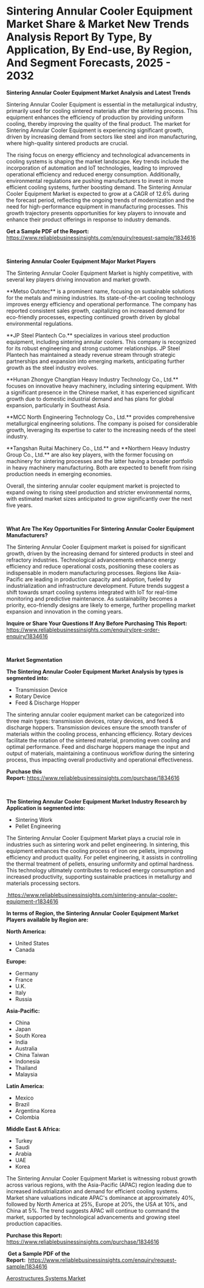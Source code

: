<p><h1>Sintering Annular Cooler Equipment Market Share & Market New Trends Analysis Report By Type, By Application, By End-use, By Region, And Segment Forecasts, 2025 - 2032</h1></p><p><strong>Sintering Annular Cooler Equipment Market Analysis and Latest Trends</strong></p>
<p><p>Sintering Annular Cooler Equipment is essential in the metallurgical industry, primarily used for cooling sintered materials after the sintering process. This equipment enhances the efficiency of production by providing uniform cooling, thereby improving the quality of the final product. The market for Sintering Annular Cooler Equipment is experiencing significant growth, driven by increasing demand from sectors like steel and iron manufacturing, where high-quality sintered products are crucial.</p><p>The rising focus on energy efficiency and technological advancements in cooling systems is shaping the market landscape. Key trends include the incorporation of automation and IoT technologies, leading to improved operational efficiency and reduced energy consumption. Additionally, environmental regulations are pushing manufacturers to invest in more efficient cooling systems, further boosting demand. The Sintering Annular Cooler Equipment Market is expected to grow at a CAGR of 12.6% during the forecast period, reflecting the ongoing trends of modernization and the need for high-performance equipment in manufacturing processes. This growth trajectory presents opportunities for key players to innovate and enhance their product offerings in response to industry demands.</p></p>
<p><strong>Get a Sample PDF of the Report:&nbsp;</strong> <a href="https://www.reliablebusinessinsights.com/enquiry/request-sample/1834616?utm_campaign=3177&utm_medium=2&utm_source=Github&utm_content=ia&utm_term=12042025&utm_id=sintering-annular-cooler-equipment">https://www.reliablebusinessinsights.com/enquiry/request-sample/1834616</a></p>
<p>&nbsp;</p>
<p><strong>Sintering Annular Cooler Equipment Major Market Players</strong></p>
<p><p>The Sintering Annular Cooler Equipment Market is highly competitive, with several key players driving innovation and market growth. </p><p>**Metso Outotec** is a prominent name, focusing on sustainable solutions for the metals and mining industries. Its state-of-the-art cooling technology improves energy efficiency and operational performance. The company has reported consistent sales growth, capitalizing on increased demand for eco-friendly processes, expecting continued growth driven by global environmental regulations.</p><p>**JP Steel Plantech Co.** specializes in various steel production equipment, including sintering annular coolers. This company is recognized for its robust engineering and strong customer relationships. JP Steel Plantech has maintained a steady revenue stream through strategic partnerships and expansion into emerging markets, anticipating further growth as the steel industry evolves.</p><p>**Hunan Zhongye Changtian Heavy Industry Technology Co., Ltd.** focuses on innovative heavy machinery, including sintering equipment. With a significant presence in the Chinese market, it has experienced significant growth due to domestic industrial demand and has plans for global expansion, particularly in Southeast Asia.</p><p>**MCC North Engineering Technology Co., Ltd.** provides comprehensive metallurgical engineering solutions. The company is poised for considerable growth, leveraging its expertise to cater to the increasing needs of the steel industry. </p><p>**Tangshan Ruitai Machinery Co., Ltd.** and **Northern Heavy Industry Group Co., Ltd.** are also key players, with the former focusing on machinery for sintering processes and the latter having a broader portfolio in heavy machinery manufacturing. Both are expected to benefit from rising production needs in emerging economies.</p><p>Overall, the sintering annular cooler equipment market is projected to expand owing to rising steel production and stricter environmental norms, with estimated market sizes anticipated to grow significantly over the next five years.</p></p>
<p>&nbsp;</p>
<p><strong>What Are The Key Opportunities For Sintering Annular Cooler Equipment Manufacturers?</strong></p>
<p><p>The Sintering Annular Cooler Equipment market is poised for significant growth, driven by the increasing demand for sintered products in steel and refractory industries. Technological advancements enhance energy efficiency and reduce operational costs, positioning these coolers as indispensable in modern manufacturing processes. Regions like Asia-Pacific are leading in production capacity and adoption, fueled by industrialization and infrastructure development. Future trends suggest a shift towards smart cooling systems integrated with IoT for real-time monitoring and predictive maintenance. As sustainability becomes a priority, eco-friendly designs are likely to emerge, further propelling market expansion and innovation in the coming years.</p></p>
<p><strong>Inquire or Share Your Questions If Any Before Purchasing This Report:</strong> <a href="https://www.reliablebusinessinsights.com/enquiry/pre-order-enquiry/1834616?utm_campaign=3177&utm_medium=2&utm_source=Github&utm_content=ia&utm_term=12042025&utm_id=sintering-annular-cooler-equipment">https://www.reliablebusinessinsights.com/enquiry/pre-order-enquiry/1834616</a></p>
<p>&nbsp;</p>
<p><strong>Market Segmentation</strong></p>
<p><strong>The Sintering Annular Cooler Equipment Market Analysis by types is segmented into:</strong></p>
<p><ul><li>Transmission Device</li><li>Rotary Device</li><li>Feed & Discharge Hopper</li></ul></p>
<p><p>The sintering annular cooler equipment market can be categorized into three main types: transmission devices, rotary devices, and feed & discharge hoppers. Transmission devices ensure the smooth transfer of materials within the cooling process, enhancing efficiency. Rotary devices facilitate the rotation of the sintered material, promoting even cooling and optimal performance. Feed and discharge hoppers manage the input and output of materials, maintaining a continuous workflow during the sintering process, thus impacting overall productivity and operational effectiveness.</p></p>
<p><strong>Purchase this Report:&nbsp;</strong><a href="https://www.reliablebusinessinsights.com/purchase/1834616?utm_campaign=3177&utm_medium=2&utm_source=Github&utm_content=ia&utm_term=12042025&utm_id=sintering-annular-cooler-equipment">https://www.reliablebusinessinsights.com/purchase/1834616</a></p>
<p>&nbsp;</p>
<p><strong>The Sintering Annular Cooler Equipment Market Industry Research by Application is segmented into:</strong></p>
<p><ul><li>Sintering Work</li><li>Pellet Engineering</li></ul></p>
<p><p>The Sintering Annular Cooler Equipment Market plays a crucial role in industries such as sintering work and pellet engineering. In sintering, this equipment enhances the cooling process of iron ore pellets, improving efficiency and product quality. For pellet engineering, it assists in controlling the thermal treatment of pellets, ensuring uniformity and optimal hardness. This technology ultimately contributes to reduced energy consumption and increased productivity, supporting sustainable practices in metallurgy and materials processing sectors.</p></p>
<p><a href="https://www.reliablebusinessinsights.com/sintering-annular-cooler-equipment-r1834616?utm_campaign=3177&utm_medium=2&utm_source=Github&utm_content=ia&utm_term=12042025&utm_id=sintering-annular-cooler-equipment">&nbsp;https://www.reliablebusinessinsights.com/sintering-annular-cooler-equipment-r1834616</a></p>
<p><strong>In terms of Region, the Sintering Annular Cooler Equipment Market Players available by Region are:</strong></p>
<p>
    <p> <strong> North America: </strong>
        <ul>
            <li>United States</li>
            <li>Canada</li>
        </ul>
        </p> 
    <p> <strong> Europe: </strong>
        <ul>
            <li>Germany</li>
            <li>France</li>
            <li>U.K.</li>
            <li>Italy</li>
            <li>Russia</li>
        </ul>
        </p> 
    <p> <strong> Asia-Pacific: </strong>
        <ul>
            <li>China</li>
            <li>Japan</li>
            <li>South Korea</li>
            <li>India</li>
            <li>Australia</li>
            <li>China Taiwan</li>
            <li>Indonesia</li>
            <li>Thailand</li>
            <li>Malaysia</li>
        </ul>
        </p> 
    <p> <strong> Latin America: </strong>
        <ul>
            <li>Mexico</li>
            <li>Brazil</li>
            <li>Argentina Korea</li>
            <li>Colombia</li>
        </ul>
        </p> 
    <p> <strong> Middle East & Africa: </strong>
        <ul>
            <li>Turkey</li>
            <li>Saudi</li>
            <li>Arabia</li>
            <li>UAE</li>
            <li>Korea</li>
        </ul>
    </p>
    </p>
<p><p>The Sintering Annular Cooler Equipment Market is witnessing robust growth across various regions, with the Asia-Pacific (APAC) region leading due to increased industrialization and demand for efficient cooling systems. Market share valuations indicate APAC's dominance at approximately 40%, followed by North America at 25%, Europe at 20%, the USA at 10%, and China at 5%. The trend suggests APAC will continue to command the market, supported by technological advancements and growing steel production capacities.</p></p>
<p><strong>Purchase this Report: </strong><a href="https://www.reliablebusinessinsights.com/purchase/1834616?utm_campaign=3177&utm_medium=2&utm_source=Github&utm_content=ia&utm_term=12042025&utm_id=sintering-annular-cooler-equipment">https://www.reliablebusinessinsights.com/purchase/1834616</a></p>
<p>&nbsp;<strong>Get a Sample PDF of the Report:&nbsp;&nbsp;</strong><a href="https://www.reliablebusinessinsights.com/enquiry/request-sample/1834616?utm_campaign=3177&utm_medium=2&utm_source=Github&utm_content=ia&utm_term=12042025&utm_id=sintering-annular-cooler-equipment">https://www.reliablebusinessinsights.com/enquiry/request-sample/1834616</a></p>
<p><strong></strong></p>
<p><p><a href="https://github.com/pezezlarue7h/Market-Research-Report-List-1/blob/main/aerostructures-systems-market.md?utm_campaign=3177&utm_medium=2&utm_source=Github&utm_content=ia&utm_term=12042025&utm_id=sintering-annular-cooler-equipment">Aerostructures Systems Market</a></p></p>